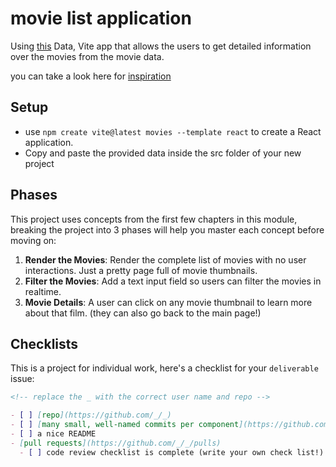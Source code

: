 # movie list application

Using [this](https://github.com/HackYourFutureBelgium/component-based-design/blob/main/deliverables/movie-list/film.json) Data, Vite app that allows the users to get detailed information over the movies from the movie data.

you can take a look here for [inspiration](https://react-query-movies-app.netlify.app/)

## Setup

- use `npm create vite@latest movies --template react` to create a React application.
- Copy and paste the provided data inside the src folder of your new project

## Phases

This project uses concepts from the first few chapters in this module, breaking the project into 3 phases will help you master each concept before moving on:

1. **Render the Movies**: Render the complete list of movies with no user interactions. Just a pretty page full of movie thumbnails.
2. **Filter the Movies**: Add a text input field so users can filter the movies in realtime.
3. **Movie Details**: A user can click on any movie thumbnail to learn more about that film. (they can also go back to the main page!)

## Checklists

This is a project for individual work, here's a checklist for your `deliverable` issue:

```markdown
<!-- replace the _ with the correct user name and repo -->

- [ ] [repo](https://github.com/_/_)
- [ ] [many small, well-named commits per component](https://github.com/_/_/commits)
- [ ] a nice README
- [pull requests](https://github.com/_/_/pulls)
  - [ ] code review checklist is complete (write your own check list!)
```
